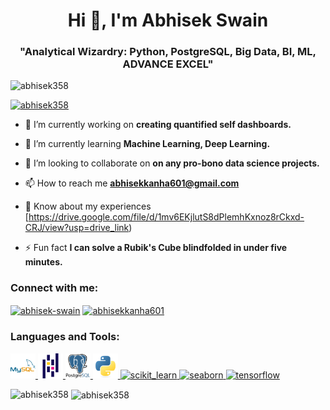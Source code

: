 <h1 align="center">Hi 👋, I'm Abhisek Swain</h1>
<h3 align="center">"Analytical Wizardry: Python, PostgreSQL, Big Data, BI, ML, ADVANCE EXCEL"</h3>

<p align="left"> <img src="https://komarev.com/ghpvc/?username=abhisek358&label=Profile%20views&color=0e75b6&style=flat" alt="abhisek358" /> </p>

<p align="left"> <a href="https://github.com/ryo-ma/github-profile-trophy"><img src="https://github-profile-trophy.vercel.app/?username=abhisek358" alt="abhisek358" /></a> </p>

- 🔭 I’m currently working on **creating quantified self dashboards.**

- 🌱 I’m currently learning **Machine Learning, Deep Learning.**

- 👯 I’m looking to collaborate on **on any pro-bono data science projects.**



- 📫 How to reach me **abhisekkanha601@gmail.com**

- 📄 Know about my experiences [https://drive.google.com/file/d/1mv6EKjlutS8dPlemhKxnoz8rCkxd-CRJ/view?usp=drive_link)

- ⚡ Fun fact **I can solve a Rubik's Cube blindfolded in under five minutes.**

<h3 align="left">Connect with me:</h3>
<p align="left">
<a href="https://linkedin.com/in/abhisek-swain" target="blank"><img align="center" src="https://raw.githubusercontent.com/rahuldkjain/github-profile-readme-generator/master/src/images/icons/Social/linked-in-alt.svg" alt="abhisek-swain" height="30" width="40" /></a>
<a href="https://www.hackerrank.com/abhisekkanha601" target="blank"><img align="center" src="https://raw.githubusercontent.com/rahuldkjain/github-profile-readme-generator/master/src/images/icons/Social/hackerrank.svg" alt="abhisekkanha601" height="30" width="40" /></a>
</p>

<h3 align="left">Languages and Tools:</h3>
<p align="left"> <a href="https://www.mysql.com/" target="_blank" rel="noreferrer"> <img src="https://raw.githubusercontent.com/devicons/devicon/master/icons/mysql/mysql-original-wordmark.svg" alt="mysql" width="40" height="40"/> </a> <a href="https://pandas.pydata.org/" target="_blank" rel="noreferrer"> <img src="https://raw.githubusercontent.com/devicons/devicon/2ae2a900d2f041da66e950e4d48052658d850630/icons/pandas/pandas-original.svg" alt="pandas" width="40" height="40"/> </a> <a href="https://www.postgresql.org" target="_blank" rel="noreferrer"> <img src="https://raw.githubusercontent.com/devicons/devicon/master/icons/postgresql/postgresql-original-wordmark.svg" alt="postgresql" width="40" height="40"/> </a> <a href="https://www.python.org" target="_blank" rel="noreferrer"> <img src="https://raw.githubusercontent.com/devicons/devicon/master/icons/python/python-original.svg" alt="python" width="40" height="40"/> </a> <a href="https://scikit-learn.org/" target="_blank" rel="noreferrer"> <img src="https://upload.wikimedia.org/wikipedia/commons/0/05/Scikit_learn_logo_small.svg" alt="scikit_learn" width="40" height="40"/> </a> <a href="https://seaborn.pydata.org/" target="_blank" rel="noreferrer"> <img src="https://seaborn.pydata.org/_images/logo-mark-lightbg.svg" alt="seaborn" width="40" height="40"/> </a> <a href="https://www.tensorflow.org" target="_blank" rel="noreferrer"> <img src="https://www.vectorlogo.zone/logos/tensorflow/tensorflow-icon.svg" alt="tensorflow" width="40" height="40"/> </a> </p>

<p><img align="left" src="https://github-readme-stats.vercel.app/api/top-langs?username=abhisek358&show_icons=true&locale=en&layout=compact" alt="abhisek358" /></p>

<p>&nbsp;<img align="center" src="https://github-readme-stats.vercel.app/api?username=abhisek358&show_icons=true&locale=en" alt="abhisek358" /></p>
